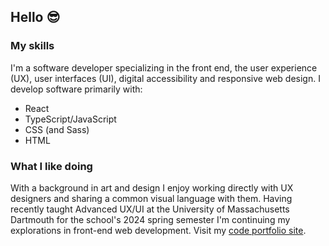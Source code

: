 ## Hello 😎

<!--
**alecthibodeau/alecthibodeau** is a ✨ _special_ ✨ repository because its `README.md` (this file) appears on your GitHub profile.

Here are some ideas to get you started:

- 🔭 I’m currently working on ...
- 🌱 I’m currently learning ...
- 👯 I’m looking to collaborate on ...
- 🤔 I’m looking for help with ...
- 💬 Ask me about ...
- 📫 How to reach me: ...
- 😄 Pronouns: ...
- ⚡ Fun fact: ...
-->

### My skills

I'm a software developer specializing in the front end, the user experience (UX), user interfaces (UI), digital accessibility and responsive web design. I develop software primarily with:
- React
- TypeScript/JavaScript
- CSS (and Sass)
- HTML

### What I like doing

With a background in art and design I enjoy working directly with UX designers and sharing a common visual language with them. Having recently taught Advanced UX/UI at the University of Massachusetts Dartmouth for the school's 2024 spring semester I'm continuing my explorations in front-end web development. Visit my [code portfolio site](https://alect.me).
